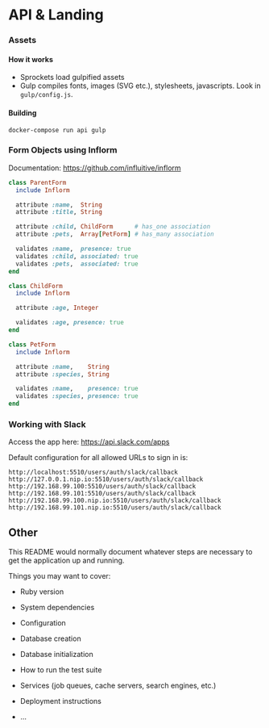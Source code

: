 # API & Landing


### Assets

#### How it works
- Sprockets load gulpified assets
- Gulp compiles fonts, images (SVG etc.), stylesheets, javascripts. Look in `gulp/config.js`.

#### Building
`docker-compose run api gulp`

### Form Objects using Inflorm

Documentation: https://github.com/influitive/inflorm

```ruby
class ParentForm
  include Inflorm

  attribute :name,  String
  attribute :title, String

  attribute :child, ChildForm      # has_one association
  attribute :pets,  Array[PetForm] # has_many association

  validates :name,  presence: true
  validates :child, associated: true
  validates :pets,  associated: true
end

class ChildForm
  include Inflorm

  attribute :age, Integer

  validates :age, presence: true
end

class PetForm
  include Inflorm

  attribute :name,    String
  attribute :species, String

  validates :name,    presence: true
  validates :species, presence: true
end
```

### Working with Slack
Access the app here: https://api.slack.com/apps

Default configuration for all allowed URLs to sign in is:
```
http://localhost:5510/users/auth/slack/callback
http://127.0.0.1.nip.io:5510/users/auth/slack/callback
http://192.168.99.100:5510/users/auth/slack/callback
http://192.168.99.101:5510/users/auth/slack/callback
http://192.168.99.100.nip.io:5510/users/auth/slack/callback
http://192.168.99.101.nip.io:5510/users/auth/slack/callback
```

## Other
This README would normally document whatever steps are necessary to get the
application up and running.

Things you may want to cover:

* Ruby version

* System dependencies

* Configuration

* Database creation

* Database initialization

* How to run the test suite

* Services (job queues, cache servers, search engines, etc.)

* Deployment instructions

* ...
